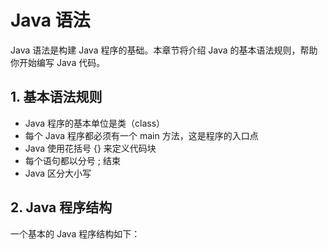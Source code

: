 # Java 语法

Java 语法是构建 Java 程序的基础。本章节将介绍 Java 的基本语法规则，帮助你开始编写 Java 代码。

## 1. 基本语法规则

- Java 程序的基本单位是类（class）
- 每个 Java 程序都必须有一个 main 方法，这是程序的入口点
- Java 使用花括号 {} 来定义代码块
- 每个语句都以分号 ; 结束
- Java 区分大小写

## 2. Java 程序结构

一个基本的 Java 程序结构如下：